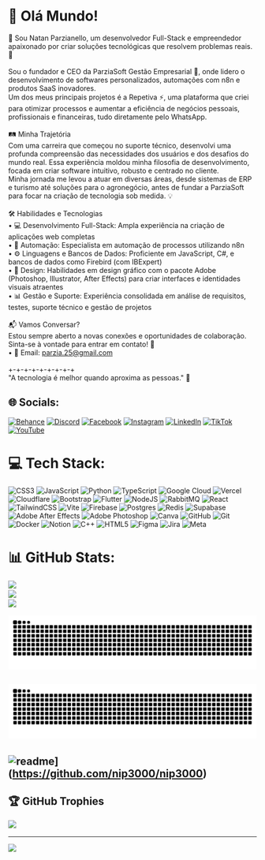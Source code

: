 # 💫 Olá Mundo!
👋 Sou Natan Parzianello, um desenvolvedor Full-Stack e empreendedor apaixonado por criar soluções tecnológicas que resolvem problemas reais. 🚀<br><br>Sou o fundador e CEO da ParziaSoft Gestão Empresarial 🏢, onde lidero o desenvolvimento de softwares personalizados, automações com n8n e produtos SaaS inovadores.<br>Um dos meus principais projetos é a Repetiva ⚡, uma plataforma que criei para otimizar processos e aumentar a eficiência de negócios pessoais, profissionais e financeiras, tudo diretamente pelo WhatsApp.<br><br>🛤️ Minha Trajetória<br>Com uma carreira que começou no suporte técnico, desenvolvi uma profunda compreensão das necessidades dos usuários e dos desafios do mundo real. Essa experiência moldou minha filosofia de desenvolvimento, focada em criar software intuitivo, robusto e centrado no cliente.<br>Minha jornada me levou a atuar em diversas áreas, desde sistemas de ERP e turismo até soluções para o agronegócio, antes de fundar a ParziaSoft para focar na criação de tecnologia sob medida. 💡<br><br>🛠️ Habilidades e Tecnologias<br>• 💻 Desenvolvimento Full-Stack: Ampla experiência na criação de aplicações web completas<br>• 🤖 Automação: Especialista em automação de processos utilizando n8n<br>• ⚙️ Linguagens e Bancos de Dados: Proficiente em JavaScript, C#, e bancos de dados como Firebird (com IBExpert)<br>• 🎨 Design: Habilidades em design gráfico com o pacote Adobe (Photoshop, Illustrator, After Effects) para criar interfaces e identidades visuais atraentes<br>• 📊 Gestão e Suporte: Experiência consolidada em análise de requisitos, testes, suporte técnico e gestão de projetos<br><br>📬 Vamos Conversar?<br>Estou sempre aberto a novas conexões e oportunidades de colaboração. <br>Sinta-se à vontade para entrar em contato! 🤝<br>• 📧 Email: parzia.25@gmail.com<br><br>+-+-+-+-+-+-+-+-+<br>"A tecnologia é melhor quando aproxima as pessoas." 🌟


## 🌐 Socials:
[![Behance](https://img.shields.io/badge/Behance-1769ff?logo=behance&logoColor=white)](https://behance.net/https://www.behance.net/nataniparzian) [![Discord](https://img.shields.io/badge/Discord-%237289DA.svg?logo=discord&logoColor=white)](https://discord.gg/https://discord.gg/h6Zmzu4dvU) [![Facebook](https://img.shields.io/badge/Facebook-%231877F2.svg?logo=Facebook&logoColor=white)](https://facebook.com/https://www.facebook.com/natantttt) [![Instagram](https://img.shields.io/badge/Instagram-%23E4405F.svg?logo=Instagram&logoColor=white)](https://instagram.com/https://www.instagram.com/nparzianello/) [![LinkedIn](https://img.shields.io/badge/LinkedIn-%230077B5.svg?logo=linkedin&logoColor=white)](https://linkedin.com/in/https://www.linkedin.com/in/natan-inacio-parzianello-8b2b54136/) [![TikTok](https://img.shields.io/badge/TikTok-%23000000.svg?logo=TikTok&logoColor=white)](https://tiktok.com/@https://www.tiktok.com/@natan_parzianello) [![YouTube](https://img.shields.io/badge/YouTube-%23FF0000.svg?logo=YouTube&logoColor=white)](https://youtube.com/@https://www.youtube.com/@nparzianello) 

# 💻 Tech Stack:
![CSS3](https://img.shields.io/badge/css3-%231572B6.svg?style=for-the-badge&logo=css3&logoColor=white) ![JavaScript](https://img.shields.io/badge/javascript-%23323330.svg?style=for-the-badge&logo=javascript&logoColor=%23F7DF1E) ![Python](https://img.shields.io/badge/python-3670A0?style=for-the-badge&logo=python&logoColor=ffdd54) ![TypeScript](https://img.shields.io/badge/typescript-%23007ACC.svg?style=for-the-badge&logo=typescript&logoColor=white) ![Google Cloud](https://img.shields.io/badge/GoogleCloud-%234285F4.svg?style=for-the-badge&logo=google-cloud&logoColor=white) ![Vercel](https://img.shields.io/badge/vercel-%23000000.svg?style=for-the-badge&logo=vercel&logoColor=white) ![Cloudflare](https://img.shields.io/badge/Cloudflare-F38020?style=for-the-badge&logo=Cloudflare&logoColor=white) ![Bootstrap](https://img.shields.io/badge/bootstrap-%238511FA.svg?style=for-the-badge&logo=bootstrap&logoColor=white) ![Flutter](https://img.shields.io/badge/Flutter-%2302569B.svg?style=for-the-badge&logo=Flutter&logoColor=white) ![NodeJS](https://img.shields.io/badge/node.js-6DA55F?style=for-the-badge&logo=node.js&logoColor=white) ![RabbitMQ](https://img.shields.io/badge/rabbitmq-FF6600?style=for-the-badge&logo=rabbitmq&logoColor=white) ![React](https://img.shields.io/badge/react-%2320232a.svg?style=for-the-badge&logo=react&logoColor=%2361DAFB) ![TailwindCSS](https://img.shields.io/badge/tailwindcss-%2338B2AC.svg?style=for-the-badge&logo=tailwind-css&logoColor=white) ![Vite](https://img.shields.io/badge/vite-%23646CFF.svg?style=for-the-badge&logo=vite&logoColor=white) ![Firebase](https://img.shields.io/badge/firebase-a08021?style=for-the-badge&logo=firebase&logoColor=ffcd34) ![Postgres](https://img.shields.io/badge/postgres-%23316192.svg?style=for-the-badge&logo=postgresql&logoColor=white) ![Redis](https://img.shields.io/badge/redis-%23DD0031.svg?style=for-the-badge&logo=redis&logoColor=white) ![Supabase](https://img.shields.io/badge/Supabase-3ECF8E?style=for-the-badge&logo=supabase&logoColor=white) ![Adobe After Effects](https://img.shields.io/badge/Adobe%20After%20Effects-9999FF.svg?style=for-the-badge&logo=Adobe%20After%20Effects&logoColor=white) ![Adobe Photoshop](https://img.shields.io/badge/adobe%20photoshop-%2331A8FF.svg?style=for-the-badge&logo=adobe%20photoshop&logoColor=white) ![Canva](https://img.shields.io/badge/Canva-%2300C4CC.svg?style=for-the-badge&logo=Canva&logoColor=white) ![GitHub](https://img.shields.io/badge/github-%23121011.svg?style=for-the-badge&logo=github&logoColor=white) ![Git](https://img.shields.io/badge/git-%23F05033.svg?style=for-the-badge&logo=git&logoColor=white) ![Docker](https://img.shields.io/badge/docker-%230db7ed.svg?style=for-the-badge&logo=docker&logoColor=white) ![Notion](https://img.shields.io/badge/Notion-%23000000.svg?style=for-the-badge&logo=notion&logoColor=white) ![C++](https://img.shields.io/badge/c++-%2300599C.svg?style=for-the-badge&logo=c%2B%2B&logoColor=white) ![HTML5](https://img.shields.io/badge/html5-%23E34F26.svg?style=for-the-badge&logo=html5&logoColor=white) ![Figma](https://img.shields.io/badge/figma-%23F24E1E.svg?style=for-the-badge&logo=figma&logoColor=white) ![Jira](https://img.shields.io/badge/jira-%230A0FFF.svg?style=for-the-badge&logo=jira&logoColor=white) ![Meta](https://img.shields.io/badge/Meta-%230467DF.svg?style=for-the-badge&logo=Meta&logoColor=white)
# 📊 GitHub Stats:
![](https://github-readme-stats.vercel.app/api?username=nip3000&theme=dark&hide_border=false&include_all_commits=false&count_private=false)<br/>
![](https://nirzak-streak-stats.vercel.app/?user=nip3000&theme=dark&hide_border=false)<br/>
![](https://github-readme-stats.vercel.app/api/top-langs/?username=nip3000&theme=dark&hide_border=false&include_all_commits=false&count_private=false&layout=compact)

<picture align="center">
  <source media="(prefers-color-scheme: dark)" srcset="https://raw.githubusercontent.com/nip3000/nip3000/output/github-contribution-grid-snake-dark.svg">
  <source media="(prefers-color-scheme: light)" srcset="https://raw.githubusercontent.com/nip3000/nip3000/output/github-contribution-grid-snake-dark.svg">
  <img align="center" alt="github contribution grid snake animation" src="https://raw.githubusercontent.com/nip3000/nip3000/output/github-contribution-grid-snake.svg">
</picture>

## ![snake gif](https://github.com/nip3000/nip3000/blob/output/github-contribution-grid-snake.svg)
## ![readme](https://github-readme-stats.vercel.app/api/pin/?username=nip3000&repo=nip3000&theme=react)](https://github.com/nip3000/nip3000)

## 🏆 GitHub Trophies
![](https://github-profile-trophy.vercel.app/?username=nip3000&theme=radical&no-frame=false&no-bg=false&margin-w=4)

---
[![](https://visitcount.itsvg.in/api?id=nip3000&icon=0&color=0)](https://visitcount.itsvg.in)

<!-- Proudly created with GPRM ( https://gprm.itsvg.in ) -->
